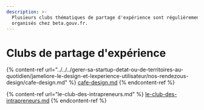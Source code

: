 ```yaml
---
description: >-
  Plusieurs clubs thématiques de partage d'expérience sont régulièrement
  organisés chez beta.gouv.fr.
---
```


# Clubs de partage d'expérience

{% content-ref url="../../../gerer-sa-startup-detat-ou-de-territoires-au-quotidien/jameliore-le-design-et-lexperience-utilisateur/nos-rendezous-design/cafe-design.md" %}
[cafe-design.md](../../../gerer-sa-startup-detat-ou-de-territoires-au-quotidien/jameliore-le-design-et-lexperience-utilisateur/nos-rendezous-design/cafe-design.md)
{% endcontent-ref %}

{% content-ref url="le-club-des-intrapreneurs.md" %}
[le-club-des-intrapreneurs.md](le-club-des-intrapreneurs.md)
{% endcontent-ref %}
